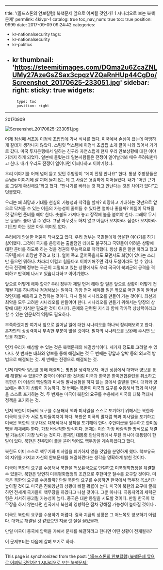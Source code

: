 
---
title: '(올드스톤의 안보칼럼) 북핵문제 앞으로 어찌될 것인가? 1 시나리오로 보는 북핵문제'
permlink: 4kivpr-1
catalog: true
toc_nav_num: true
toc: true
position: 9999
date: 2017-09-09 09:24:42
categories:
- kr-nationalsecurity
tags:
- kr-nationalsecurity
- kr-politics
- kr
thumbnail: 'https://steemitimages.com/DQma2u6ZcaZNLUMy27AzeGsZSax3cpqzVZQaRnHUp44CgDo/Screenshot_20170625-233051.jpg'
sidebar:
    right:
        sticky: true
widgets:
    -
        type: toc
        position: right
---


20170909

![Screenshot_20170625-233051.jpg](https://steemitimages.com/DQma2u6ZcaZNLUMy27AzeGsZSax3cpqzVZQaRnHUp44CgDo/Screenshot_20170625-233051.jpg)


어제 점심때 서초동 이정석 초밥집에 가서 식사를 했다. 미국에서 손님이 왔는데 마땅하게 갈데가 생각나지 않았다. 스팀잇 먹스템에 이정석 초밥집 소개 글이 나와 있어서 거기로 갔다. 미국 투자은행에서 일하는 친구라 자연스럽게 현재 우리  안보상황에 대한 이야기까지 하게 되었다. 일본에 들렀는데 일본사람들은 전쟁이 일어날까봐 매우 두려워한다고 한다. 내가 우리도 전쟁이 일어나면 어쩌나하고 이야기했다. 

우리 이야기를 어깨 넘어 듣고 있던 주방장이 “에이 전쟁 안나요” 한다. 통상 주방장들은 손님들 이야기에 잘 끼어 들지 않는데 그 사람은 용감하게 끼어들었다. 내가 “어떤 근거로 그렇게 확신해요”라고 했다. “안나기를 바라는 것 하고 안난다는 것은 차이가 있다”고 덧붙였다.

우리는 왜 희망과 기대를 현실의 가능성과 착각을 할까? 희망하고 기대하는 것만으로 앞으로 닥쳐올 수 있는 어둠의 가능성이 줄어들 수 있다면 얼마나 좋을까? 어둠이 닥쳐올 것 같으면 준비를 해야 한다. 촛불도 가져다 놓고 장작에 불을 붙여야 한다. 그래야 무서운 동물도 쫓아 낼 수 있다. 그냥 아무것도 하지 않고 어둠아 오지마라. 짐승아 오지마라. 기도만 하는 것은 아무 의미도 없다.

우리에게 암울한 어둠이 닥쳐오고 있다. 우리 정부는 국민들에게 암울한 이야기를 하기 싫어했다. 그것이 국가를 운영하는 출발점인 데에도 불구하고 국민들이 어려운 상황에 대한 준비를 하도록 하는 것을 정권의 무능력으로 착각했다. 항상 좋은 말만 하려고 했고 국민들에게 희망만 주려고 했다. 얼어 죽고 굶어죽을지도 모면서도 희망이 있다는 소리만 들으면 뭐하나. 차라리 어렵고 힘들다고 이야기해주면 각자 도생이라도 할 수 있다. 한국 전쟁때 정부는 국군이 괴멸되고 있는 상황에서도 우리 국국이 북괴군의 공격을 격퇴하고 반격에 나서고 있습니다하고 이야기했다. 

앞으로 어떻게 해야 할까? 우리 정부가 제일 먼저 해야 할 일은 앞으로 상황이 어떻게 전개될 지를 하나하나 점검해보는 일이다. 가장 먼저 해야할 일은 앞으로 어떤 일이 일어날 것인지를 예측하고 전망하는 것이다. 다시 말해 시나리오를 만들어 가는 것이다. 최선과 최악을 모두 고려한 시나리오를 만들어야 한다. 시나리오를 만들기 위해서는 당장의 상황에 대한 지식만 필요한 것이 아니다. 문제와 관련된 지식과 함께 작가적 상상력이라고 할 수 있는 인문학적 역량도 필요하다. 

부족하겠지만 여기서 앞으로 일어날 일에 대한 시나리오를 하나씩 정리해보려고 한다. 혼자만의 상상력이니 부족한 부분이 많을 것이다. 필자의 시나리오를 보완해 주시면 보답을 하겠다. 

먼저 우리가 예상할 수 있는 것은 북핵문제의 해결방식이다. 세가지 정도로 고려할 수 있다다. 첫 번째는 대화와 양보를 통해 해결되는 것  두 번째는 강압과 압박 등의 외교적 방법으로 해결되는 것. 세 번째는 전쟁으로 해결되는 것.

먼저 대화와 양보를 통해 해결되는 방법을 생각해보자. 어떤 상황에서 대화와 양보를 통해 해결될 수 있을까? 중국이 이야기한 것처럼 미국과 한국은 한미연합훈련을 취소하고 북한은 더 이상의 핵실험과 미사일 발사실험을 하지 않는 것에서 출발을 한다. 대화와 양보에는 두가지 상황이 가능하다. 첫 번째는 북한이 미국의 요구를 수용해서 핵과 미사일을 스스로 포기하는 것. 두 번재는 미국이 북한의 요구를 수용해서 미국의 대북 적대시 정책을 포기하는 것.

먼저 북한이 미국의 요구를 수용해서 핵과 미사일을 스스로 포기하기 위해서는 북한과 미국의 요구가 서로 받아들여져야 하다. 북한은 미국의 말처럼 핵과 미사일을 포기하고 미국은 북한의 요구대로 대북적대시 정책을 포기해야 한다. 주한미군을 철수하고 한미동맹을 해체해야 한다. 가장 바람직한 방식이다. 문제는 이런 가장 바람직한 방식으로 해결될 가능성이 가장 낮다는 것이다. 문재인 대통령 만난자리에서 푸틴 러시아 대통령이 한말이 있다. 북한은 전주민이 풀을 뜯어 먹어도 핵무장을 계속하겠다고 했다.

북한도 이미 스스로 핵무기와 미사일을 폐기하지 않을 것임을 분명하게 했다. 핵보유국의 지위를 가지고 자신의 안보문제를 해결하겠다는 생각을 명확하게 밝힌 것이다. 
       
미국이 북한의 요구를 수용해서 북한을 핵보유국으로 인절하고 미북평화협정을 체결할 수 있을까. 북한은 당연히 미북평화협정의 조건으로 주한미군 철수를 요구할 것이다. 미국은 북한의 요구를 수용할까? 만일 북한의 요구를 수용하면 한국에서 핵무장 목소리가 높아질 것이고 미국은 진퇴양난의 상황에 빠질 확률이 높다. 미국이 북한의 요구에 굴복하면 전세계 국가들이 핵무장을 하겠다고 나설 것이다. 
그뿐 아니다. 극동지역의 세력균형은 서서히 붕괴될 가능성이 높다. 중국은 대만 통일을 시도할 것이다. 만일 한국이 핵무장을 하지 않는다면 한국에서 북한의 영향력은 점차 강해질 가능성이 높아질 것이다 . 

미국도 북한의 요구를 수용하기 어렵다. 결국 지금의 상황은 그 어느쪽도 양보하기 어렵다. 대화로 해결될 것 같았으면 지금 껏 질질 끌었을까. 

만일 미국이 중국에 압력을 가해서 문제를 해결하려고 한다면 어떤 상황이 전개될까?

이 문제부터는 다음에 살펴 보기로 하자.

- - -

This page is synchronized from the post: ['(올드스톤의 안보칼럼) 북핵문제 앞으로 어찌될 것인가? 1 시나리오로 보는 북핵문제'](https://steemit.com/@oldstone/4kivpr-1)
